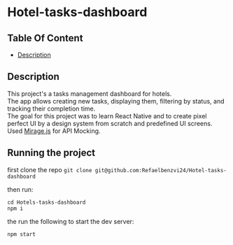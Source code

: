 # Hotel-tasks-dashboard

## Table Of Content

- [Description](#Description)

## Description

This project's a tasks management dashboard for hotels. <br/>
The app allows creating new tasks, displaying them, filtering by status, and tracking their completion time. <br/>
The goal for this project was to learn React Native and to create pixel perfect UI by a design system from scratch and
predefined UI screens. <br/>
Used [Mirage.js](https://miragejs.com/) for API Mocking.

## Running the project

first clone the repo `git clone git@github.com:Refaelbenzvi24/Hotel-tasks-dashboard`

then run:

```shell
cd Hotels-tasks-dashboard
npm i
```

the run the following to start the dev server:

```shell
npm start
```
